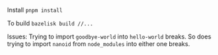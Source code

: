 Install `pnpm install`

To build `bazelisk build //...`

Issues:
Trying to import `goodbye-world` into `hello-world` breaks. So does trying to import `nanoid` from `node_modules` into either one breaks.
